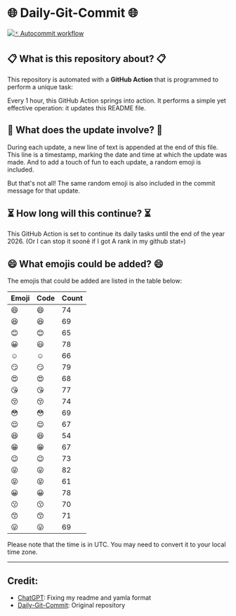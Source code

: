 # 🌐 Daily-Git-Commit 🌐

[![🃏 Autocommit workflow](https://github.com/kleqing/git-auto-commit/actions/workflows/main.yaml/badge.svg?event=check_run)](https://github.com/kleqing/git-auto-commit/actions/workflows/main.yaml)

## 📋 What is this repository about? 📋

This repository is automated with a **GitHub Action** that is programmed to perform a unique task:

Every 1 hour, this GitHub Action springs into action. It performs a simple yet effective operation: it updates this README file.

## 🔄 What does the update involve? 🔄

During each update, a new line of text is appended at the end of this file. This line is a timestamp, marking the date and time at which the update was made. And to add a touch of fun to each update, a random emoji is included.

But that's not all! The same random emoji is also included in the commit message for that update.

## ⏳ How long will this continue? ⏳

This GitHub Action is set to continue its daily tasks until the end of the year 2026. (Or I can stop it soonẻ if I got A rank in my github stat💀)

## 😄 What emojis could be added? 😄

The emojis that could be added are listed in the table below:

| Emoji | Code | Count |
| --- | --- | --- |
| 😄 | :smile: | 74 |
| 😆 | :laughing: | 69 |
| 😊 | :blush: | 65 |
| 😀 | :smiley: | 78 |
| ☺️ | :relaxed: | 66 |
| 😏 | :smirk: | 79 |
| 😍 | :heart_eyes: | 68 |
| 😘 | :kissing_heart: | 77 |
| 😚 | :kissing_closed_eyes: | 74 |
| 😳 | :flushed: | 69 |
| 😌 | :relieved: | 67 |
| 😆 | :satisfied: | 54 |
| 😁 | :grin: | 67 |
| 😉 | :wink: | 73 |
| 😜 | :stuck_out_tongue_winking_eye: | 82 |
| 😝 | :stuck_out_tongue_closed_eyes: | 61 |
| 😀 | :grinning: | 78 |
| 😗 | :kissing: | 70 |
| 😙 | :kissing_smiling_eyes: | 71 |
| 😛 | :stuck_out_tongue: | 69 |

Please note that the time is in UTC. You may need to convert it to your local time zone.

---

## Credit:

- [ChatGPT](chatgpt.com): Fixing my readme and yamla format
- [Daily-Git-Commit](https://github.com/diegomarty/daily-git-commit): Original repository


